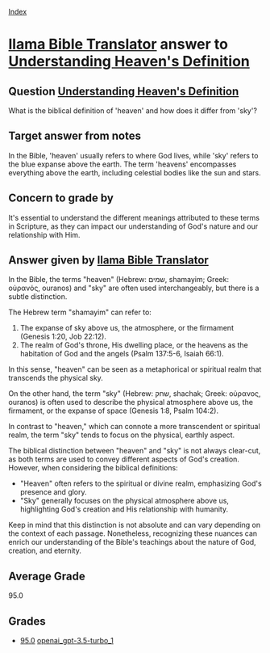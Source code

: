 
[Index](../../../index.md)
# [llama Bible Translator](../../answering_models/llama_Bible_Translator.md) answer to [Understanding Heaven's Definition](../../questions/Understanding_Heaven's_Definition.md)

## Question [Understanding Heaven's Definition](../../questions/Understanding_Heaven's_Definition.md)
What is the biblical definition of 'heaven' and how does it differ from 'sky'?

## Target answer from notes
In the Bible, 'heaven' usually refers to where God lives, while 'sky' refers to the blue expanse above the earth. The term 'heavens' encompasses everything above the earth, including celestial bodies like the sun and stars.

## Concern to grade by
It's essential to understand the different meanings attributed to these terms in Scripture, as they can impact our understanding of God's nature and our relationship with Him.

## Answer given by [llama Bible Translator](../../answering_models/llama_Bible_Translator.md)
In the Bible, the terms "heaven" (Hebrew: שמים, shamayim; Greek: οὐρανός, ouranos) and "sky" are often used interchangeably, but there is a subtle distinction.

The Hebrew term "shamayim" can refer to:

1. The expanse of sky above us, the atmosphere, or the firmament (Genesis 1:20, Job 22:12).
2. The realm of God's throne, His dwelling place, or the heavens as the habitation of God and the angels (Psalm 137:5-6, Isaiah 66:1).

In this sense, "heaven" can be seen as a metaphorical or spiritual realm that transcends the physical sky.

On the other hand, the term "sky" (Hebrew: שחק, shachak; Greek: οὐρανος, ouranos) is often used to describe the physical atmosphere above us, the firmament, or the expanse of space (Genesis 1:8, Psalm 104:2).

In contrast to "heaven," which can connote a more transcendent or spiritual realm, the term "sky" tends to focus on the physical, earthly aspect.

The biblical distinction between "heaven" and "sky" is not always clear-cut, as both terms are used to convey different aspects of God's creation. However, when considering the biblical definitions:

* "Heaven" often refers to the spiritual or divine realm, emphasizing God's presence and glory.
* "Sky" generally focuses on the physical atmosphere above us, highlighting God's creation and His relationship with humanity.

Keep in mind that this distinction is not absolute and can vary depending on the context of each passage. Nonetheless, recognizing these nuances can enrich our understanding of the Bible's teachings about the nature of God, creation, and eternity.

## Average Grade
95.0

## Grades
 * [95.0](./Understanding_Heaven's_Definition_grades/openai_gpt-3.5-turbo_1.md) [openai_gpt-3.5-turbo_1](../../answering_models/openai_gpt-3.5-turbo_1.md)
